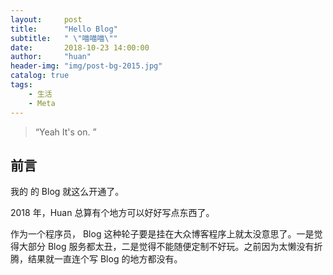 ```yaml
---
layout:     post
title:      "Hello Blog"
subtitle:   " \"喵喵喵\""
date:       2018-10-23 14:00:00
author:     "huan"
header-img: "img/post-bg-2015.jpg"
catalog: true
tags:
    - 生活
    - Meta
---
```


> “Yeah It's on. ”


## 前言

我的 的 Blog 就这么开通了。


2018 年，Huan 总算有个地方可以好好写点东西了。


作为一个程序员， Blog 这种轮子要是挂在大众博客程序上就太没意思了。一是觉得大部分 Blog 服务都太丑，二是觉得不能随便定制不好玩。之前因为太懒没有折腾，结果就一直连个写 Blog 的地方都没有。




